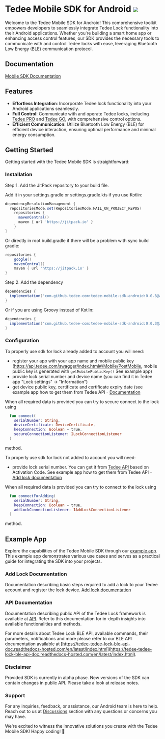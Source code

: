 # Tedee Mobile SDK for Android [![](https://jitpack.io/v/tedee-com/tedee-mobile-sdk-android.svg)](https://jitpack.io/#tedee-com/tedee-mobile-sdk-android)

Welcome to the Tedee Mobile SDK for Android! This comprehensive toolkit empowers developers to seamlessly integrate Tedee Lock functionality into their Android applications. Whether you're building a smart home app or enhancing access control features, our SDK provides the necessary tools to communicate with and control Tedee locks with ease, leveraging Bluetooth Low Energy (BLE) communication protocol.

## Documentation

[Mobile SDK Documentation](https://tedee-com.github.io/tedee-mobile-sdk-android/)

## Features

- **Effortless Integration**: Incorporate Tedee lock functionality into your Android applications seamlessly.
- **Full Control**: Communicate with and operate Tedee locks, including [Tedee PRO](https://tedee.com/product-info/tedee-pro/) and [Tedee GO](https://tedee.com/product-info/tedee-go-best-keyless-access/), with comprehensive control options.
- **Efficient Communication**: Utilize Bluetooth Low Energy (BLE) for efficient device interaction, ensuring optimal performance and minimal energy consumption.

## Getting Started

Getting started with the Tedee Mobile SDK is straightforward:

### Installation

Step 1. Add the JitPack repository to your build file.

Add it in your settings.gradle or settings.gradle.kts if you use Kotlin:
```gradle
dependencyResolutionManagement {
  repositoriesMode.set(RepositoriesMode.FAIL_ON_PROJECT_REPOS)
    repositories {
      mavenCentral()
      maven { url 'https://jitpack.io' }
    }
}
```

Or directly in root build.gradle if there will be a problem with sync build gradle:

```gradle
repositories {
    google()
    mavenCentral()
    maven { url 'https://jitpack.io' }
}
```

Step 2. Add the dependency

```gradle
dependencies {
  implementation("com.github.tedee-com:tedee-mobile-sdk-android:0.0.3@aar") { isTransitive = true }
}
```

Or if you are using Groovy instead of Kotlin:

```gradle
dependencies {
  implementation("com.github.tedee-com:tedee-mobile-sdk-android:0.0.3@aar") { transitive = true }
}
```

### Configuration

To properly use sdk for lock already added to account you will need:

- register your app with your app name and mobile public key (https://api.tedee.com/swagger/index.html#/Mobile/PostMobile, mobile public key is generated with `getMobilePublicKey()` See example app)
- provide lock serial number and device name (you can find it in Tedee app "Lock settings" -> "Information")
- get device public key, certificate and certificate expiry date (see example app how to get them from Tedee API - [Documentation](https://github.com/tedee-com/tedee-example-ble-android/blob/master/README.md)

When all required data is provided you can try to secure connect to the lock using
```kotlin
  fun connect(
    serialNumber: String,
    deviceCertificate: DeviceCertificate,
    keepConnection: Boolean = true,
    secureConnectionListener: ILockConnectionListener
  )
``` 
method.

To properly use sdk for lock not added to account you will need:

- provide lock serial number. You can get it from [Tedee API](https://api.tedee.com) based on Activation Code. See example app how to get them from Tedee API - [Add lock documentation](https://github.com/tedee-com/tedee-example-ble-android/blob/master/ADD_LOCK_README.md)

When all required data is provided you can try to connect to the lock using 
```kotlin 
  fun connectForAdding(
    serialNumber: String,
    keepConnection: Boolean = true,
    addLockConnectionListener: IAddLockConnectionListener
  )
```
method.

## Example App

Explore the capabilities of the Tedee Mobile SDK through our [example app](https://github.com/tedee-com/tedee-example-ble-android). This example app demonstrates various use cases and serves as a practical guide for integrating the SDK into your projects.

### Add Lock Documentation

Documentation describing basic steps required to add a lock to your Tedee account and register the lock device. [Add lock documentation](https://github.com/tedee-com/tedee-example-ble-android/blob/master/ADD_LOCK_README.md)

### API Documentation

Documentation describing public API of the Tedee Lock framework is available at [API](https://api.tedee.com/swagger/index.html). Refer to this documentation for in-depth insights into available functionalities and methods.

For more details about Tedee Lock BLE API, available commands, their parameters, notifications and more please refer to our BLE API documentation available at [https://tedee-tedee-lock-ble-api-doc.readthedocs-hosted.com/en/latest/index.html](https://tedee-tedee-lock-ble-api-doc.readthedocs-hosted.com/en/latest/index.html).

### Disclaimer

Provided SDK is currently in alpha phase. New versions of the SDK can contain changes in public API. Please take a look at release notes.

### Support

For any inquiries, feedback, or assistance, our Android team is here to help. Reach out to us at [Discussions](https://github.com/tedee-com/tedee-mobile-sdk-android/discussions) section with any questions or concerns you may have.

We're excited to witness the innovative solutions you create with the Tedee Mobile SDK! Happy coding! 🚀
